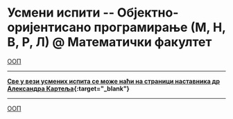# Усмени испити -- Објектно-оријентисано програмирање (М, Н, В, Р, Л) @ Математички факултет

[ООП](../README.md)

---

**[Све у вези усмених испита се може наћи на страници наставника др Александра Картеља](http://poincare.matf.bg.ac.rs/~kartelj/?content=OOP){:target="_blank"}**

---

[ООП](../README.md)
